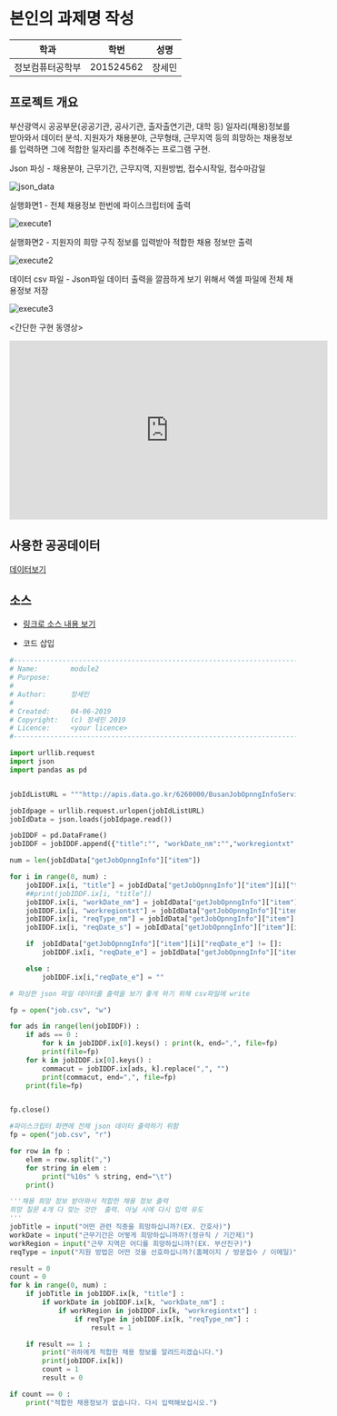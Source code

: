 ﻿# 본인의 과제명 작성

학과 | 학번 | 성명
---- | ---- | ---- 
정보컴퓨터공학부 |201524562 |장세민


## 프로젝트 개요
부산광역시 공공부문(공공기관, 공사기관, 출자출연기관, 대학 등) 일자리(채용)정보를 받아와서 데이터 분석. 지원자가 채용분야, 근무형태, 근무지역 등의 희망하는 채용정보를 입력하면 그에 적합한 일자리를 추천해주는 프로그램 구현.

Json 파싱 - 채용분야, 근무기간, 근무지역, 지원방법, 접수시작일, 접수마감일

![json_data](https://user-images.githubusercontent.com/37135325/59245595-70419b00-8c54-11e9-9fee-0ebe28964ed5.PNG)

실행화면1 - 전체 채용정보 한번에 파이스크립터에 출력

![execute1](https://user-images.githubusercontent.com/37135325/59245236-c01f6280-8c52-11e9-9f82-3e6216955b6e.PNG)

실행화면2 - 지원자의 희망 구직 정보를 입력받아 적합한 채용 정보만 출력  

![execute2](https://user-images.githubusercontent.com/37135325/59245234-bf86cc00-8c52-11e9-9f23-bd2d9ea9bffe.PNG)

데이터 csv 파일 - Json파일 데이터 출력을 깔끔하게 보기 위해서 엑셀 파일에 전체 채용정보 저장

![execute3](https://user-images.githubusercontent.com/37135325/59245235-bf86cc00-8c52-11e9-9561-6b798ed0fe22.PNG)

<간단한 구현 동영상>

<iframe width="560" height="315" src="https://www.youtube.com/embed/UbPN4BWGYvc" frameborder="0" gesture = "media" allowfullscreen =""></iframe>



## 사용한 공공데이터 
[데이터보기](http://apis.data.go.kr/6260000/BusanJobOpnngInfoService/getJobOpnngInfo?serviceKey=c071zsOCnJh%2BmGSOdQYopb5%2FBiRaS5K7s1bDzse5MSqvc5ML2X1bnCe0Cv24OXlj2tSwPzddXNFcN%2BtWPEAK7w%3D%3D&pageNo=1&numOfRows=20&resultType=json)
## 소스
* [링크로 소스 내용 보기](https://github.com/cybermin/python2019/blob/master/tes.py) 

* 코드 삽입
~~~python
#-------------------------------------------------------------------------------
# Name:        module2
# Purpose:
#
# Author:      장세민
#
# Created:     04-06-2019
# Copyright:   (c) 장세민 2019
# Licence:     <your licence>
#-------------------------------------------------------------------------------

import urllib.request
import json
import pandas as pd


jobIdListURL = """http://apis.data.go.kr/6260000/BusanJobOpnngInfoService/getJobOpnngInfo?serviceKey=c071zsOCnJh%2BmGSOdQYopb5%2FBiRaS5K7s1bDzse5MSqvc5ML2X1bnCe0Cv24OXlj2tSwPzddXNFcN%2BtWPEAK7w%3D%3D&pageNo=1&numOfRows=20&resultType=json"""

jobIdpage = urllib.request.urlopen(jobIdListURL)
jobIdData = json.loads(jobIdpage.read())

jobIDDF = pd.DataFrame()
jobIDDF = jobIDDF.append({"title":"", "workDate_nm":"","workregiontxt":"","reqType_nm":"", "reqDate_s":"", "reqDate_e":""}, ignore_index=True)

num = len(jobIdData["getJobOpnngInfo"]["item"])

for i in range(0, num) :
    jobIDDF.ix[i, "title"] = jobIdData["getJobOpnngInfo"]["item"][i]["title"] # 채용 공고 제목 (분야)
    ##print(jobIDDF.ix[i, "title"])
    jobIDDF.ix[i, "workDate_nm"] = jobIdData["getJobOpnngInfo"]["item"][i]["workDate_nm"] # 근무기간(정규직/기간제)
    jobIDDF.ix[i, "workregiontxt"] = jobIdData["getJobOpnngInfo"]["item"][i]["workregiontxt"] # 근무지역(부산)
    jobIDDF.ix[i, "reqType_nm"] = jobIdData["getJobOpnngInfo"]["item"][i]["reqType_nm"] # 지원방법(홈페이지/이메일/방문접수)
    jobIDDF.ix[i, "reqDate_s"] = jobIdData["getJobOpnngInfo"]["item"][i]["reqDate_s"] # 접수시작시간

    if  jobIdData["getJobOpnngInfo"]["item"][i]["reqDate_e"] != []:
        jobIDDF.ix[i, "reqDate_e"] = jobIdData["getJobOpnngInfo"]["item"][0]["reqDate_e"] # 접수마감시간

    else :
        jobIDDF.ix[i,"reqDate_e"] = ""

# 파싱한 json 파일 데이터를 출력을 보기 좋게 하기 위해 csv파일에 write

fp = open("job.csv", "w")

for ads in range(len(jobIDDF)) :
    if ads == 0 :
        for k in jobIDDF.ix[0].keys() : print(k, end=",", file=fp)
        print(file=fp)
    for k in jobIDDF.ix[0].keys() :
        commacut = jobIDDF.ix[ads, k].replace(",", "")
        print(commacut, end=",", file=fp)
    print(file=fp)


fp.close()

#파이스크립터 화면에 전체 json 데이터 출력하기 위함
fp = open("job.csv", "r")

for row in fp :
    elem = row.split(",")
    for string in elem :
        print("%10s" % string, end="\t")
    print()

'''채용 희망 정보 받아와서 적합한 채용 정보 출력
희망 질문 4개 다 맞는 것만  출력. 아닐 시에 다시 입력 유도
'''
jobTitle = input("어떤 관련 직종을 희망하십니까?(EX. 간호사)")
workDate = input("근무기간은 어떻게 희망하십니까까?(정규직 / 기간제)")
workRegion = input("근무 지역은 어디를 희망하십니까?(EX. 부산진구)")
reqType = input("지원 방법은 어떤 것을 선호하십니까?(홈페이지 / 방문접수 / 이메일)")

result = 0
count = 0
for k in range(0, num) :
    if jobTitle in jobIDDF.ix[k, "title"] :
        if workDate in jobIDDF.ix[k, "workDate_nm"] :
            if workRegion in jobIDDF.ix[k, "workregiontxt"] :
                if reqType in jobIDDF.ix[k, "reqType_nm"] :
                    result = 1

    if result == 1 :
        print("귀하에게 적합한 채용 정보를 알려드리겠습니다.")
        print(jobIDDF.ix[k])
        count = 1
        result = 0

if count == 0 :
    print("적합한 채용정보가 없습니다. 다시 입력해보십시오.")

~~~
